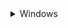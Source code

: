 <details> <summary>Windows</summary>

### Download GitHub repository: 
1) Download GitHub repository
([link](https://github.com/BDehapiot/ETH-ScopeM_CZITools/archive/refs/heads/main.zip)) 
2) Unzip folder to a known location (e.g. `C:\Users\YourUsername\Desktop`)

### Install Mambaforge: 
3) Download Mambaforge installer for Windows 
([link](https://github.com/conda-forge/miniforge/releases/latest/download/Miniforge3-Windows-x86_64.exe))
4) Run the downloaded `.exe` file and select the following options:  
    - create start menu shortcuts
    - add Miniforge3 to PATH environment variable

### 3 - Setup mamba/conda environment: 

5) Run `Miniforge Prompt` from start menu shortcuts (see `Miniforge3` folder)  
<br>
The prompt should look like this: 
    ```bash
    (base) PS C:\Users\YourUsername>
    ```
    `(base)` at the beginning of the prompt means that you are in your base environment
<br><br>

6) Move to the downloaded GitHub repository using the `cd` command: 
```bash
cd Desktop/{{ repo_name }}-main
```

- The prompt should change to reflect your current location:
```bash
(base) PS C:\Users\YourUsername>\Desktop\{{ repo_name }}-main
```

- You can now create a new mamba/conda environment: 
```bash
mamba env create -f environment.yml
```

- Activate the newly created environment:
```bash
mamba activate {{ env_name }}
```

- The prompt should now start with `({{ env_name }})`
```bash
mamba activate {{ env_name }}
```

### 4 - Start Spyder IDE and create a project: 

<hr style=\"border-top: 1px\">
</details>